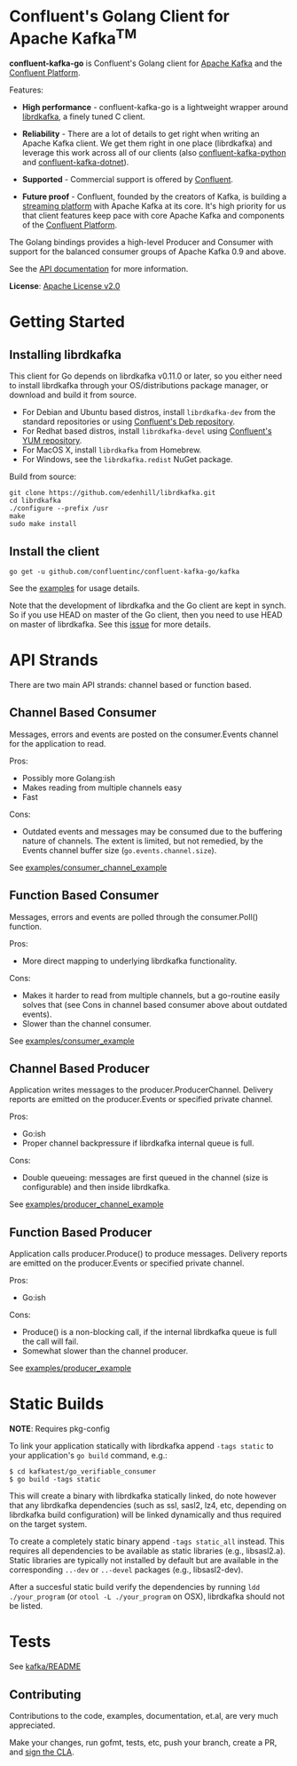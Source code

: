 Confluent's Golang Client for Apache Kafka<sup>TM</sup>
=====================================================

**confluent-kafka-go** is Confluent's Golang client for [Apache Kafka](http://kafka.apache.org/) and the
[Confluent Platform](https://www.confluent.io/product/compare/).

Features:

- **High performance** - confluent-kafka-go is a lightweight wrapper around
[librdkafka](https://github.com/edenhill/librdkafka), a finely tuned C
client.

- **Reliability** - There are a lot of details to get right when writing an Apache Kafka
client. We get them right in one place (librdkafka) and leverage this work
across all of our clients (also [confluent-kafka-python](https://github.com/confluentinc/confluent-kafka-python)
and [confluent-kafka-dotnet](https://github.com/confluentinc/confluent-kafka-dotnet)).

- **Supported** - Commercial support is offered by
[Confluent](https://confluent.io/).

- **Future proof** - Confluent, founded by the
creators of Kafka, is building a [streaming platform](https://www.confluent.io/product/compare/)
with Apache Kafka at its core. It's high priority for us that client features keep
pace with core Apache Kafka and components of the [Confluent Platform](https://www.confluent.io/product/compare/).


The Golang bindings provides a high-level Producer and Consumer with support
for the balanced consumer groups of Apache Kafka 0.9 and above.

See the [API documentation](http://docs.confluent.io/current/clients/confluent-kafka-go/index.html) for more information.

**License**: [Apache License v2.0](http://www.apache.org/licenses/LICENSE-2.0)

Getting Started
===============

Installing librdkafka
---------------------

This client for Go depends on librdkafka v0.11.0 or later, so you either need to install librdkafka through your OS/distributions package manager,
or download and build it from source.

- For Debian and Ubuntu based distros, install `librdkafka-dev` from the standard
repositories or using [Confluent's Deb repository](http://docs.confluent.io/current/installation.html#installation-apt).
- For Redhat based distros, install `librdkafka-devel` using [Confluent's YUM repository](http://docs.confluent.io/current/installation.html#rpm-packages-via-yum).
- For MacOS X, install `librdkafka` from Homebrew.
- For Windows, see the `librdkafka.redist` NuGet package.

Build from source:

    git clone https://github.com/edenhill/librdkafka.git
    cd librdkafka
    ./configure --prefix /usr
    make
    sudo make install


Install the client
-------------------

```
go get -u github.com/confluentinc/confluent-kafka-go/kafka
```

See the [examples](examples) for usage details.

Note that the development of librdkafka and the Go client are kept in synch. So
if you use HEAD on master of the Go client, then you need to use HEAD on master of
librdkafka. See this [issue](https://github.com/confluentinc/confluent-kafka-go/issues/61#issuecomment-303746159) for more details.

API Strands
===========

There are two main API strands: channel based or function based.

Channel Based Consumer
----------------------

Messages, errors and events are posted on the consumer.Events channel
for the application to read.

Pros:

 * Possibly more Golang:ish
 * Makes reading from multiple channels easy
 * Fast

Cons:

 * Outdated events and messages may be consumed due to the buffering nature
   of channels. The extent is limited, but not remedied, by the Events channel
   buffer size (`go.events.channel.size`).

See [examples/consumer_channel_example](examples/consumer_channel_example)



Function Based Consumer
-----------------------

Messages, errors and events are polled through the consumer.Poll() function.

Pros:

 * More direct mapping to underlying librdkafka functionality.

Cons:

 * Makes it harder to read from multiple channels, but a go-routine easily
   solves that (see Cons in channel based consumer above about outdated events).
 * Slower than the channel consumer.

See [examples/consumer_example](examples/consumer_example)



Channel Based Producer
----------------------

Application writes messages to the producer.ProducerChannel.
Delivery reports are emitted on the producer.Events or specified private channel.

Pros:

 * Go:ish
 * Proper channel backpressure if librdkafka internal queue is full.

Cons:

 * Double queueing: messages are first queued in the channel (size is configurable)
   and then inside librdkafka.

See [examples/producer_channel_example](examples/producer_channel_example)


Function Based Producer
-----------------------

Application calls producer.Produce() to produce messages.
Delivery reports are emitted on the producer.Events or specified private channel.

Pros:

 * Go:ish

Cons:

 * Produce() is a non-blocking call, if the internal librdkafka queue is full
   the call will fail.
 * Somewhat slower than the channel producer.

See [examples/producer_example](examples/producer_example)


Static Builds
=============

**NOTE**: Requires pkg-config

To link your application statically with librdkafka append `-tags static` to
your application's `go build` command, e.g.:

    $ cd kafkatest/go_verifiable_consumer
    $ go build -tags static

This will create a binary with librdkafka statically linked, do note however
that any librdkafka dependencies (such as ssl, sasl2, lz4, etc, depending
on librdkafka build configuration) will be linked dynamically and thus required
on the target system.

To create a completely static binary append `-tags static_all` instead.
This requires all dependencies to be available as static libraries
(e.g., libsasl2.a). Static libraries are typically not installed
by default but are available in the corresponding `..-dev` or `..-devel`
packages (e.g., libsasl2-dev).

After a succesful static build verify the dependencies by running
`ldd ./your_program` (or `otool -L ./your_program` on OSX), librdkafka should not be listed.


Tests
=====

See [kafka/README](kafka/README.md)

Contributing
------------
Contributions to the code, examples, documentation, et.al, are very much appreciated.

Make your changes, run gofmt, tests, etc, push your branch, create a PR, and [sign the CLA](http://clabot.confluent.io/cla).
